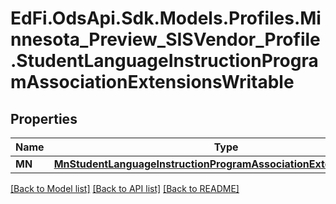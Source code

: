 # EdFi.OdsApi.Sdk.Models.Profiles.Minnesota_Preview_SISVendor_Profile.StudentLanguageInstructionProgramAssociationExtensionsWritable

## Properties

Name | Type | Description | Notes
------------ | ------------- | ------------- | -------------
**MN** | [**MnStudentLanguageInstructionProgramAssociationExtensionWritable**](MnStudentLanguageInstructionProgramAssociationExtensionWritable.md) |  | [optional] 

[[Back to Model list]](../README.md#documentation-for-models) [[Back to API list]](../README.md#documentation-for-api-endpoints) [[Back to README]](../README.md)

